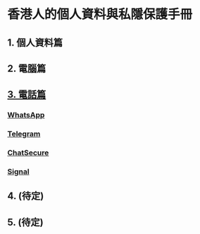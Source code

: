 # 香港人的個人資料與私隱保護手冊

## 1. 個人資料篇
## 2. 電腦篇
## [3. 電話篇](./Mobile/)
### [WhatsApp](./Mobile/WhatsApp.md)
### [Telegram](./Mobile/Telegram.md)
### [ChatSecure](./Mobile/ChatSecure.md)
### [Signal](./Mobile/Signal.md)
## 4. (待定)
## 5. (待定)
